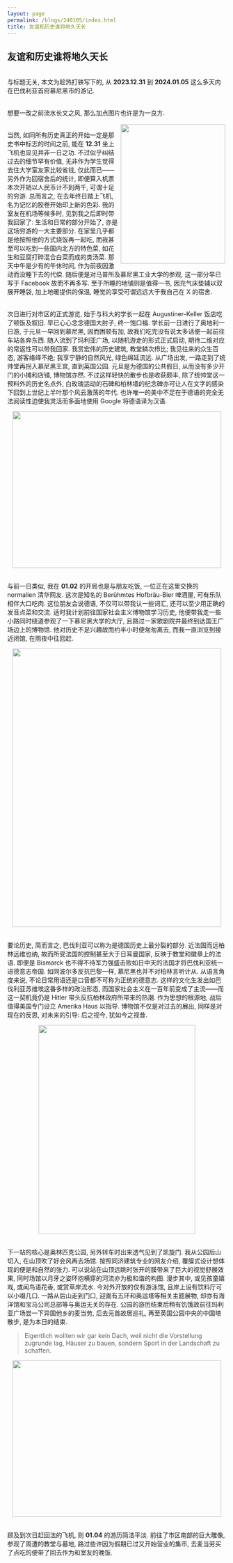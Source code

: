 ```yaml
---
layout: page
permalink: /blogs/240105/index.html
title: 友谊和历史谁将地久天长
---
```


## 友谊和历史谁将地久天长

<br>与标题无关, 本文为趁热打铁写下的, 从 **2023.12.31** 到 **2024.01.05** 这么多天内在巴伐利亚首府慕尼黑市的游记.

<br>想要一改之前流水长文之风, 那么加点图片也许是为一良方.

<img src="https://zian-chen.github.io/images/24010501.jpg" class="floatpic" style="float:right; margin: 3px;" width="240" height="320">

<br>当然, 如同所有历史真正的开始一定是那史书中标志的时间之前, 能在 **12.31** 坐上飞机也显见并非一日之功. 不过似乎纠结过去的细节罕有价值, 无非作为学生觉得去住大学室友家比较省钱, 仅此而已——另外作为回宿舍后的统计, 即便算入机票本次开销以人民币计不到两千, 可谓十足的穷游. 总而言之, 在去年终日踏上飞机, 名为记忆的胶卷开始印上新的色彩. 我的室友在机场等候多时, 见到我之后即时带我回家了: 生活和日常的部分开始了, 亦是这场穷游的一大主要部分. 在家里几乎都是他按照他的方式烧饭再一起吃, 而我甚至可以吃到一些国内北方的特色菜, 如花生和豆腐打碎混合白菜而成的类汤菜. 那天中午是少有的午休时间, 作为前夜因激动而没睡下去的代偿. 随后便是对马普所及慕尼黑工业大学的参观, 这一部分早已写于 Facebook 故而不再多写. 至于所睡的地铺则是值得一书, 因充气床垫辅以双展开睡袋, 加上地暖提供的保温, 睡觉的享受可谓远远大于我自己在 X 的宿舍.

<br>次日进行对市区的正式游览, 始于与科大的学长一起在 Augustiner-Keller 饭店吃了顿饭及叙旧. 早已心心念念德国大肘子, 终一饱口福. 学长前一日进行了奥地利一日游, 于元旦一早回到慕尼黑, 因而困顿有加, 故我们吃完没有说太多话便一起前往车站各奔东西. 随人流到了玛利亚广场, 以随机游走的形式正式启动, 期待二维对应的常返性可以带我回家. 我赏宏伟的历史建筑, 教堂鳞次栉比; 我见往来的众生百态, 游客络绎不绝; 我享宁静的自然风光, 绿色绵延流远. 从广场出发, 一路走到了统帅堂再拐入慕尼黑王宫, 直到英国公园. 元旦是为德国的公共假日, 从而没有多少开门的小摊和店铺, 博物馆亦然. 不过这样轻快的散步也是收获颇丰, 除了统帅堂这一预料外的历史名点外, 白玫瑰运动的石碑和柏林墙的纪念碑亦可让人在文字的感染下回到上世纪上半叶那个风云激荡的年代. 也许唯一的美中不足在于德语的完全无法阅读性迫使我灵活而多面地使用 Google 将德语译为汉语.

<div align=center><img src="https://zian-chen.github.io/images/24010502.jpg" width="480" height="360"></div>

<br>与前一日类似, 我在 **01.02** 的开局也是与朋友吃饭, 一位正在这里交换的 normalien 清华网友. 这次是知名的 Berühmtes Hofbräu-Bier 啤酒屋, 可有乐队相伴大口吃肉. 这位朋友会说德语, 不仅可以带我认一些词汇, 还可以至少用正确的发音点菜和交流. 适时我计划前往国家社会主义博物馆学习历史, 他便带我走一些小路同时绕道参观了一下慕尼黑大学的大厅, 且路过一家歌剧院并最终到达国王广场边上的博物馆. 他对历史不足兴趣故而约半小时便匆匆离去, 而我一直浏览到接近闭馆, 在雨夜中往回赶.

<div align=center><img src="https://zian-chen.github.io/images/24010503.jpg" width="480" height="640"></div>

<br>要论历史, 简而言之, 巴伐利亚可以称为是德国历史上最分裂的部分. 近法国而远柏林远维也纳, 故而所受法国的控制甚至大于日耳曼国家, 反映于教堂和徽章上的法语. 即便是 Bismarck 也不得不待军力强盛击败如日中天的法国才将巴伐利亚统一进德意志帝国. 如同波尔多反抗巴黎一样, 慕尼黑也并不对柏林言听计从. 从语言角度来说, 不论日常用语还是口音都不可称为正统的德意志. 这样的文化生发出如巴伐利亚苏维埃这番多样的政治形态, 而国家社会主义在一百年前变成了主流——而这一契机竟仍是 Hitler 带头反抗柏林政府所带来的热潮. 作为思想的根源地, 战后值得美国专门设立 Amerika Haus 以指导. 博物馆不仅是对过去的展出, 同样是对现在的反思, 对未来的引导: 后之视今, 犹如今之视昔.

<div align=center><img src="https://zian-chen.github.io/images/24010504.jpg" width="360" height="480"></div>

<br>下一站的核心是奥林匹克公园, 另外转车时出来透气见到了凯旋门. 我从公园后山切入, 在山顶吹了好会风再去场馆. 按照同济建筑专业的网友介绍, 覆膜式设计想体现的便是和自然的张力. 可以说站在山顶远眺时张开的膜带来了巨大的视觉舒展效果, 同时场馆以月牙之姿环抱横穿的河流亦为极和谐的构图. 漫步其中, 或见孩童嬉戏, 或闻鸟语花香, 或赏草岸流水. 今对外开放的仅有游泳馆, 且岸上设有饮料厅可以小啜几口. 一路从后山走到门口, 迎面有五环和奥运塔等相关主题展物, 却亦有海洋馆和宝马公司总部等与奥运无关的存在. 公园的游历结束后稍有饥饿故前往玛利亚广场尝一下异国他乡的麦当劳, 后去元首故居巡礼, 再至英国公园中央的中国塔散步, 是为本日的结束.

> Eigentlich wollten wir gar kein Dach, weil nicht die Vorstellung zugrunde lag, Häuser zu bauen, sondern Sport in der Landschaft zu schaffen.

<div align=center><img src="https://zian-chen.github.io/images/24010505.jpg" width="480" height="360"></div>

<br>顾及到次日赶回法的飞机, 则 **01.04** 的游历简洁平淡. 前往了市区南部的巨大雕像, 参观了周遭的教堂与墓地, 路过些许因为假期已过又开始营业的集市, 去麦当劳买了点吃的便带了回去作为和室友的晚饭. 